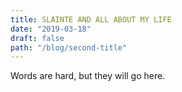 ```yaml
---
title: SLAINTE AND ALL ABOUT MY LIFE
date: "2019-03-18"
draft: false
path: "/blog/second-title"
---
```


Words are hard, but they will go here.